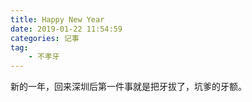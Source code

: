 ```yaml
---
title: Happy New Year
date: 2019-01-22 11:54:59
categories: 记事
tag:
    - 不孝牙
---
```


新的一年，回来深圳后第一件事就是把牙拔了，坑爹的牙额。



